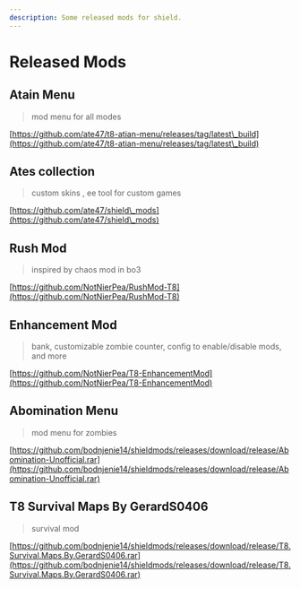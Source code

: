 ```yaml
---
description: Some released mods for shield.
---
```


# Released Mods

## Atain Menu

> mod menu for all modes

[https://github.com/ate47/t8-atian-menu/releases/tag/latest\_build](https://github.com/ate47/t8-atian-menu/releases/tag/latest\_build)

## Ates collection

> custom skins , ee tool for custom games

[https://github.com/ate47/shield\_mods](https://github.com/ate47/shield\_mods)

## Rush Mod

> inspired by chaos mod in bo3

[https://github.com/NotNierPea/RushMod-T8](https://github.com/NotNierPea/RushMod-T8)

## Enhancement Mod

> bank, customizable zombie counter, config to enable/disable mods, and more

[https://github.com/NotNierPea/T8-EnhancementMod](https://github.com/NotNierPea/T8-EnhancementMod)

## Abomination Menu

> mod menu for zombies

[https://github.com/bodnjenie14/shieldmods/releases/download/release/Abomination-Unofficial.rar](https://github.com/bodnjenie14/shieldmods/releases/download/release/Abomination-Unofficial.rar)

## T8 Survival Maps By GerardS0406

> survival mod

[https://github.com/bodnjenie14/shieldmods/releases/download/release/T8.Survival.Maps.By.GerardS0406.rar](https://github.com/bodnjenie14/shieldmods/releases/download/release/T8.Survival.Maps.By.GerardS0406.rar)
